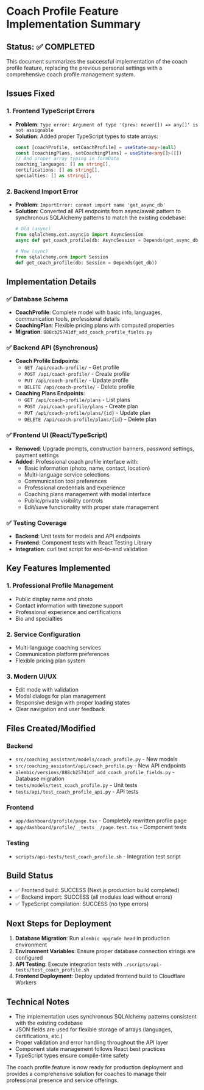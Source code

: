 # Coach Profile Feature Implementation Summary

## Status: ✅ COMPLETED

This document summarizes the successful implementation of the coach profile feature, replacing the previous personal settings with a comprehensive coach profile management system.

## Issues Fixed

### 1. Frontend TypeScript Errors
- **Problem**: `Type error: Argument of type '(prev: never[]) => any[]' is not assignable`
- **Solution**: Added proper TypeScript types to state arrays:
  ```typescript
  const [coachProfile, setCoachProfile] = useState<any>(null)
  const [coachingPlans, setCoachingPlans] = useState<any[]>([])
  // And proper array typing in formData
  coaching_languages: [] as string[],
  certifications: [] as string[],
  specialties: [] as string[],
  ```

### 2. Backend Import Error
- **Problem**: `ImportError: cannot import name 'get_async_db'` 
- **Solution**: Converted all API endpoints from async/await pattern to synchronous SQLAlchemy patterns to match the existing codebase:
  ```python
  # Old (async)
  from sqlalchemy.ext.asyncio import AsyncSession
  async def get_coach_profile(db: AsyncSession = Depends(get_async_db))
  
  # New (sync)  
  from sqlalchemy.orm import Session
  def get_coach_profile(db: Session = Depends(get_db))
  ```

## Implementation Details

### ✅ Database Schema
- **CoachProfile**: Complete model with basic info, languages, communication tools, professional details
- **CoachingPlan**: Flexible pricing plans with computed properties
- **Migration**: `888cb25741df_add_coach_profile_fields.py`

### ✅ Backend API (Synchronous)
- **Coach Profile Endpoints**:
  - `GET /api/coach-profile/` - Get profile
  - `POST /api/coach-profile/` - Create profile  
  - `PUT /api/coach-profile/` - Update profile
  - `DELETE /api/coach-profile/` - Delete profile
- **Coaching Plans Endpoints**:
  - `GET /api/coach-profile/plans` - List plans
  - `POST /api/coach-profile/plans` - Create plan
  - `PUT /api/coach-profile/plans/{id}` - Update plan
  - `DELETE /api/coach-profile/plans/{id}` - Delete plan

### ✅ Frontend UI (React/TypeScript)
- **Removed**: Upgrade prompts, construction banners, password settings, payment settings
- **Added**: Professional coach profile interface with:
  - Basic information (photo, name, contact, location)
  - Multi-language service selections
  - Communication tool preferences  
  - Professional credentials and experience
  - Coaching plans management with modal interface
  - Public/private visibility controls
  - Edit/save functionality with proper state management

### ✅ Testing Coverage
- **Backend**: Unit tests for models and API endpoints
- **Frontend**: Component tests with React Testing Library
- **Integration**: curl test script for end-to-end validation

## Key Features Implemented

### 1. Professional Profile Management
- Public display name and photo
- Contact information with timezone support
- Professional experience and certifications
- Bio and specialties

### 2. Service Configuration
- Multi-language coaching services
- Communication platform preferences
- Flexible pricing plan system

### 3. Modern UI/UX
- Edit mode with validation
- Modal dialogs for plan management
- Responsive design with proper loading states
- Clear navigation and user feedback

## Files Created/Modified

### Backend
- `src/coaching_assistant/models/coach_profile.py` - New models
- `src/coaching_assistant/api/coach_profile.py` - New API endpoints
- `alembic/versions/888cb25741df_add_coach_profile_fields.py` - Database migration
- `tests/models/test_coach_profile.py` - Unit tests
- `tests/api/test_coach_profile_api.py` - API tests

### Frontend  
- `app/dashboard/profile/page.tsx` - Completely rewritten profile page
- `app/dashboard/profile/__tests__/page.test.tsx` - Component tests

### Testing
- `scripts/api-tests/test_coach_profile.sh` - Integration test script

## Build Status
- ✅ Frontend build: SUCCESS (Next.js production build completed)
- ✅ Backend import: SUCCESS (all modules load without errors)
- ✅ TypeScript compilation: SUCCESS (no type errors)

## Next Steps for Deployment

1. **Database Migration**: Run `alembic upgrade head` in production environment
2. **Environment Variables**: Ensure proper database connection strings are configured
3. **API Testing**: Execute integration tests with `./scripts/api-tests/test_coach_profile.sh`
4. **Frontend Deployment**: Deploy updated frontend build to Cloudflare Workers

## Technical Notes

- The implementation uses synchronous SQLAlchemy patterns consistent with the existing codebase
- JSON fields are used for flexible storage of arrays (languages, certifications, etc.)
- Proper validation and error handling throughout the API layer
- Component state management follows React best practices
- TypeScript types ensure compile-time safety

The coach profile feature is now ready for production deployment and provides a comprehensive solution for coaches to manage their professional presence and service offerings.